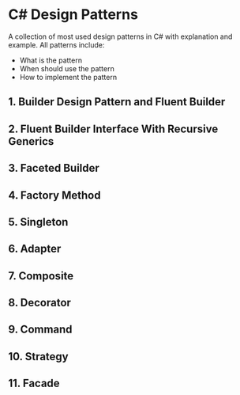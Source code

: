 # C# Design Patterns
A collection of most used design patterns in C# with explanation and example.
All patterns include:
- What is the pattern
- When should use the pattern
- How to implement the pattern

## 1. Builder Design Pattern and Fluent Builder
## 2. Fluent Builder Interface With Recursive Generics
## 3. Faceted Builder
## 4. Factory Method
## 5. Singleton
## 6. Adapter
## 7. Composite
## 8. Decorator
## 9. Command
## 10. Strategy
## 11. Facade